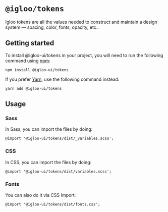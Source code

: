 # `@igloo/tokens`

Igloo tokens are all the values needed to construct and maintain a design system — spacing, color, fonts, opacity, etc..

## Getting started

To install @igloo-ui/tokens in your project, you will need to run the following command using [npm](https://www.npmjs.com/):

```
npm install @igloo-ui/tokens
```

If you prefer [Yarn](https://classic.yarnpkg.com/en/), use the following command instead:

```
yarn add @igloo-ui/tokens
```

## Usage

### Sass

In Sass, you can import the files by doing:

```
@import '@igloo-ui/tokens/dist/_variables.scss';
```

### CSS

In CSS, you can import the files by doing:

```
@import '@igloo-ui/tokens/dist/variables.scss';
```

### Fonts

You can also do it via CSS Import:

```
@import '@igloo-ui/tokens/dist/fonts.css';
```
